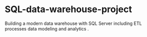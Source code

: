 # SQL-data-warehouse-project
Building a modern data warehouse with SQL Server including ETL processes data modeling and analytics .
